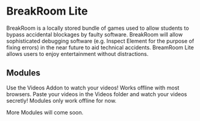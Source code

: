 # BreakRoom Lite

BreakRoom is a locally stored bundle of games used to allow students to bypass accidental blockages by faulty software. BreakRoom will allow sophisticated debugging software (e.g. Inspect Element for the purpose of fixing errors) in the near future to aid technical accidents. BreamRoom Lite allows users to enjoy entertainment without distractions.

## Modules
Use the Videos Addon to watch your videos! Works offline with most browsers. Paste your videos in the Videos folder and watch your videos secretly!
Modules only work offline for now.


More Modules will come soon.

